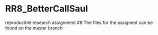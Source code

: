 # RR8_BetterCallSaul
reproducible research assignment #8
The files for the assignent can be found on the master branch

